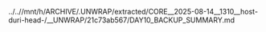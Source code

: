 ../..//mnt/h/ARCHIVE/.UNWRAP/extracted/CORE__2025-08-14__1310__host-duri-head-/__UNWRAP/21c73ab567/DAY10_BACKUP_SUMMARY.md